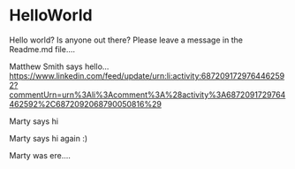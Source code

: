 # HelloWorld
Hello world? Is anyone out there? Please leave a message in the Readme.md file....

Matthew Smith says hello...
https://www.linkedin.com/feed/update/urn:li:activity:6872091729764462592?commentUrn=urn%3Ali%3Acomment%3A%28activity%3A6872091729764462592%2C6872092068790050816%29

Marty says hi

Marty says hi again :)

Marty was ere....